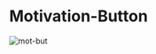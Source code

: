 # Motivation-Button
![mot-but ](https://user-images.githubusercontent.com/89264559/171363070-e0c559c9-4253-42aa-b6df-3175192635c2.png)

